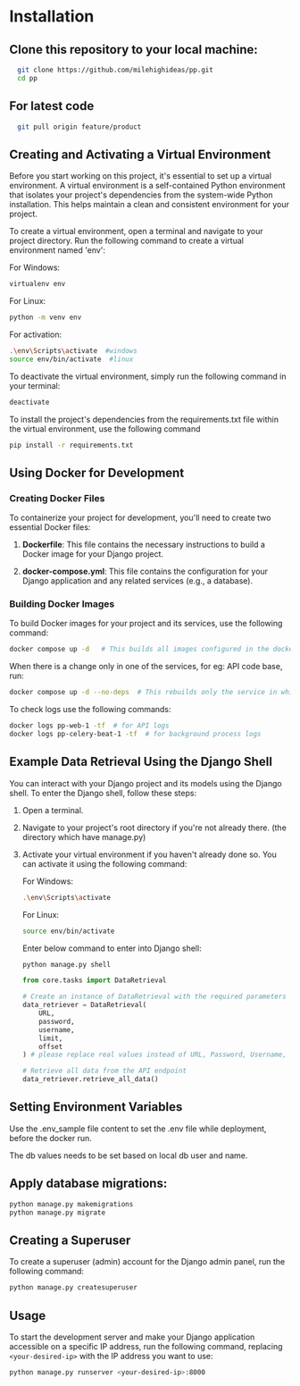 # Installation

  ## Clone this repository to your local machine:
    
  ```bash
    git clone https://github.com/milehighideas/pp.git
    cd pp
  ```
  ## For latest code
  ```bash
    git pull origin feature/product
  ```

## Creating and Activating a Virtual Environment

Before you start working on this project, it's essential to set up a virtual environment. A virtual environment is a self-contained Python environment that isolates your project's dependencies from the system-wide Python installation. This helps maintain a clean and consistent environment for your project.

To create a virtual environment, open a terminal and navigate to your project directory. Run the following command to create a virtual environment named 'env':
  
  For Windows:
  
  ```bash
  virtualenv env
  ```
  For Linux:
  ```bash
  python -m venv env
  ```
  For activation:
  ```bash
  .\env\Scripts\activate  #windows
  source env/bin/activate  #linux
  ```
  To deactivate the virtual environment, simply run the following command in your terminal:
  ```bash
  deactivate
  ```
  To install the project's dependencies from the requirements.txt file within the virtual environment, use the following command
  
  ```bash
  pip install -r requirements.txt
  ```

## Using Docker for Development

### Creating Docker Files

To containerize your project for development, you'll need to create two essential Docker files:

1. **Dockerfile**: This file contains the necessary instructions to build a Docker image for your Django project.

2. **docker-compose.yml**: This file contains the configuration for your Django application and any related services (e.g., a database).

### Building Docker Images

To build Docker images for your project and its services, use the following command:

```bash
docker compose up -d   # This builds all images configured in the docker-compose.yml file
```
When there is a change only in one of the services, for eg: API code base, run:
```bash
docker compose up -d --no-deps  # This rebuilds only the service in which changes are made.
```
To check logs use the following commands:

```bash
docker logs pp-web-1 -tf  # for API logs
docker logs pp-celery-beat-1 -tf  # for background process logs
```


## Example Data Retrieval Using the Django Shell

You can interact with your Django project and its models using the Django shell. To enter the Django shell, follow these steps:

1. Open a terminal.

2. Navigate to your project's root directory if you're not already there. (the directory which have manage.py)

3. Activate your virtual environment if you haven't already done so. You can activate it using the following command:

    For Windows:
    
    ```bash
    .\env\Scripts\activate
    ```
    For Linux:
    ```bash
    source env/bin/activate
    ```
    Enter below command to enter into Django shell:
    ```bash
    python manage.py shell
    ```
    ```python
    from core.tasks import DataRetrieval
    
    # Create an instance of DataRetrieval with the required parameters
    data_retriever = DataRetrieval(
        URL,
        password,
        username,
        limit,
        offset
    ) # please replace real values instead of URL, Password, Username, LIMIT and OFFSET parameters
    
    # Retrieve all data from the API endpoint
    data_retriever.retrieve_all_data()
    ```

## Setting Environment Variables

Use the .env_sample file content to set the .env file while deployment, before the docker run.

The db values needs to be set based on local db user and name.

## Apply database migrations:

```bash
python manage.py makemigrations
python manage.py migrate
```

## Creating a Superuser

To create a superuser (admin) account for the Django admin panel, run the following command:

```bash
python manage.py createsuperuser
```

## Usage

To start the development server and make your Django application accessible on a specific IP address, run the following command, replacing `<your-desired-ip>` with the IP address you want to use:

```bash
python manage.py runserver <your-desired-ip>:8000
```

